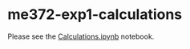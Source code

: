 # me372-exp1-calculations
Please see the [Calculations.ipynb](https://github.com/vedk/me372-exp1-calculations/blob/main/Calculations.ipynb) notebook.
